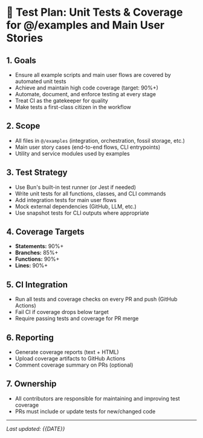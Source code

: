 # 🧪 Test Plan: Unit Tests & Coverage for @/examples and Main User Stories

## 1. Goals
- Ensure all example scripts and main user flows are covered by automated unit tests
- Achieve and maintain high code coverage (target: 90%+)
- Automate, document, and enforce testing at every stage
- Treat CI as the gatekeeper for quality
- Make tests a first-class citizen in the workflow

## 2. Scope
- All files in `@/examples` (integration, orchestration, fossil storage, etc.)
- Main user story cases (end-to-end flows, CLI entrypoints)
- Utility and service modules used by examples

## 3. Test Strategy
- Use Bun's built-in test runner (or Jest if needed)
- Write unit tests for all functions, classes, and CLI commands
- Add integration tests for main user flows
- Mock external dependencies (GitHub, LLM, etc.)
- Use snapshot tests for CLI outputs where appropriate

## 4. Coverage Targets
- **Statements:** 90%+
- **Branches:** 85%+
- **Functions:** 90%+
- **Lines:** 90%+

## 5. CI Integration
- Run all tests and coverage checks on every PR and push (GitHub Actions)
- Fail CI if coverage drops below target
- Require passing tests and coverage for PR merge

## 6. Reporting
- Generate coverage reports (text + HTML)
- Upload coverage artifacts to GitHub Actions
- Comment coverage summary on PRs (optional)

## 7. Ownership
- All contributors are responsible for maintaining and improving test coverage
- PRs must include or update tests for new/changed code

---
*Last updated: {{DATE}}* 